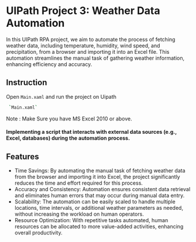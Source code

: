 
# UIPath Project 3: Weather Data Automation

In this UIPath RPA project, we aim to automate the process of fetching weather data, including temperature, humidity, wind speed, and precipitation, from a browser and importing it into an Excel file. This automation streamlines the manual task of gathering weather information, enhancing efficiency and accuracy.




## Instruction

Open `Main.xaml` and run the project on Uipath

```bash
 `Main.xaml`
```

Note : Make Sure you have MS Excel 2010 or above. 
    


#### Implementing a script that interacts with external data sources (e.g., Excel, databases) during the automation process.



## Features

- Time Savings: By automating the manual task of fetching weather data from the browser and importing it into Excel, the project significantly reduces the time and effort required for this process.
- Accuracy and Consistency: Automation ensures consistent data retrieval and eliminates human errors that may occur during manual data entry.
- Scalability: The automation can be easily scaled to handle multiple locations, time intervals, or additional weather parameters as needed, without increasing the workload on human operators.
- Resource Optimization: With repetitive tasks automated, human resources can be allocated to more value-added activities, enhancing overall productivity.


